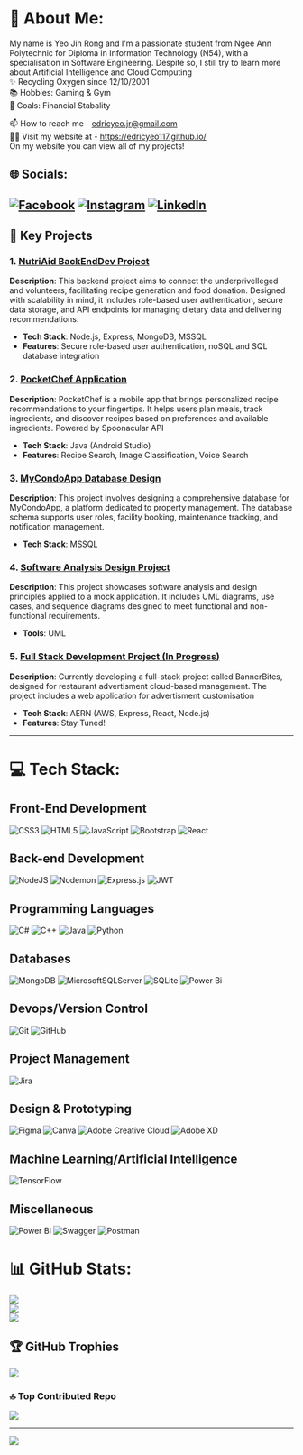 # 💫 About Me:
My name is Yeo Jin Rong and I'm a passionate student from Ngee Ann Polytechnic for Diploma in Information Technology (N54), with a specialisation in Software Engineering.
Despite so, I still try to learn more about Artificial Intelligence and Cloud Computing
<br>
✨ Recycling Oxygen since 12/10/2001
<br>
📚 Hobbies: Gaming & Gym
<br>
🎯 Goals: Financial Stabality 

📫 How to reach me - edricyeo.jr@gmail.com <br>
👨‍💻 Visit my website at - https://edricyeo117.github.io/ <br>
On my website you can view all of my projects!
## 🌐 Socials:
[![Facebook](https://img.shields.io/badge/Facebook-%231877F2.svg?logo=Facebook&logoColor=white)](https://www.facebook.com/SPARTAN117312/) [![Instagram](https://img.shields.io/badge/Instagram-%23E4405F.svg?logo=Instagram&logoColor=white)](https://www.instagram.com/yjr117/) [![LinkedIn](https://img.shields.io/badge/LinkedIn-%230077B5.svg?logo=linkedin&logoColor=white)](https://www.linkedin.com/in/yeo-jin-rong/) 
---
## 🌱 Key Projects

### 1. [NutriAid BackEndDev Project](https://github.com/Koyonari/BED2024Apr_P03_T05)
**Description**: This backend project aims to connect the underprivelleged and volunteers, facilitating recipe generation and food donation. Designed with scalability in mind, it includes role-based user authentication, secure data storage, and API endpoints for managing dietary data and delivering recommendations.

- **Tech Stack**: Node.js, Express, MongoDB, MSSQL
- **Features**: Secure role-based user authentication, noSQL and SQL database integration

### 2. [PocketChef Application](https://github.com/enjiawu/MAD24_P02_Team1)
**Description**: PocketChef is a mobile app that brings personalized recipe recommendations to your fingertips. It helps users plan meals, track ingredients, and discover recipes based on preferences and available ingredients. Powered by Spoonacular API

- **Tech Stack**: Java (Android Studio)
- **Features**: Recipe Search, Image Classification, Voice Search

### 3. [MyCondoApp Database Design](https://github.com/Ng-Kai-Huat-Jason/T03_Group1_Database)
**Description**: This project involves designing a comprehensive database for MyCondoApp, a platform dedicated to property management. The database schema supports user roles, facility booking, maintenance tracking, and notification management.

- **Tech Stack**: MSSQL

### 4. [Software Analysis Design Project](https://github.com/Ng-Kai-Huat-Jason/SWAD_P03_GroupE)
**Description**: This project showcases software analysis and design principles applied to a mock application. It includes UML diagrams, use cases, and sequence diagrams designed to meet functional and non-functional requirements.

- **Tools**: UML

### 5. [Full Stack Development Project (In Progress)](https://github.com/Koyonari/BannerBites_FSDIT03)
**Description**: Currently developing a full-stack project called BannerBites, designed for restaurant advertisment cloud-based management. The project includes a web application for advertisment customisation

- **Tech Stack**: AERN (AWS, Express, React, Node.js)
- **Features**: Stay Tuned!
---

# 💻 Tech Stack:
## Front-End Development
![CSS3](https://img.shields.io/badge/css3-%231572B6.svg?style=for-the-badge&logo=css3&logoColor=white)
![HTML5](https://img.shields.io/badge/html5-%23E34F26.svg?style=for-the-badge&logo=html5&logoColor=white)
![JavaScript](https://img.shields.io/badge/javascript-%23323330.svg?style=for-the-badge&logo=javascript&logoColor=%23F7DF1E)
![Bootstrap](https://img.shields.io/badge/bootstrap-%238511FA.svg?style=for-the-badge&logo=bootstrap&logoColor=white)
![React](https://img.shields.io/badge/react-%2320232a.svg?style=for-the-badge&logo=react&logoColor=%2361DAFB)

## Back-end Development
![NodeJS](https://img.shields.io/badge/node.js-6DA55F?style=for-the-badge&logo=node.js&logoColor=white)
![Nodemon](https://img.shields.io/badge/NODEMON-%23323330.svg?style=for-the-badge&logo=nodemon&logoColor=%BBDEAD)
![Express.js](https://img.shields.io/badge/express.js-%23404d59.svg?style=for-the-badge&logo=express&logoColor=%2361DAFB)
![JWT](https://img.shields.io/badge/JWT-black?style=for-the-badge&logo=JSON%20web%20tokens)

## Programming Languages
![C#](https://img.shields.io/badge/c%23-%23239120.svg?style=for-the-badge&logo=csharp&logoColor=white)
![C++](https://img.shields.io/badge/c++-%2300599C.svg?style=for-the-badge&logo=c%2B%2B&logoColor=white)
![Java](https://img.shields.io/badge/java-%23ED8B00.svg?style=for-the-badge&logo=openjdk&logoColor=white)
![Python](https://img.shields.io/badge/python-3670A0?style=for-the-badge&logo=python&logoColor=ffdd54)

## Databases
![MongoDB](https://img.shields.io/badge/MongoDB-%234ea94b.svg?style=for-the-badge&logo=mongodb&logoColor=white)
![MicrosoftSQLServer](https://img.shields.io/badge/Microsoft%20SQL%20Server-CC2927?style=for-the-badge&logo=microsoft%20sql%20server&logoColor=white)
![SQLite](https://img.shields.io/badge/sqlite-%2307405e.svg?style=for-the-badge&logo=sqlite&logoColor=white) ![Power Bi](https://img.shields.io/badge/power_bi-F2C811?style=for-the-badge&logo=powerbi&logoColor=black)

## Devops/Version Control
![Git](https://img.shields.io/badge/git-%23F05033.svg?style=for-the-badge&logo=git&logoColor=white)
![GitHub](https://img.shields.io/badge/github-%23121011.svg?style=for-the-badge&logo=github&logoColor=white)

## Project Management
![Jira](https://img.shields.io/badge/jira-%230A0FFF.svg?style=for-the-badge&logo=jira&logoColor=white)

## Design & Prototyping
![Figma](https://img.shields.io/badge/figma-%23F24E1E.svg?style=for-the-badge&logo=figma&logoColor=white)
![Canva](https://img.shields.io/badge/Canva-%2300C4CC.svg?style=for-the-badge&logo=Canva&logoColor=white)
![Adobe Creative Cloud](https://img.shields.io/badge/Adobe%20Creative%20Cloud-DA1F26.svg?style=for-the-badge&logo=Adobe%20Creative%20Cloud&logoColor=white)
![Adobe XD](https://img.shields.io/badge/Adobe%20XD-470137?style=for-the-badge&logo=Adobe%20XD&logoColor=#FF61F6) 

## Machine Learning/Artificial Intelligence
![TensorFlow](https://img.shields.io/badge/TensorFlow-%23FF6F00.svg?style=for-the-badge&logo=TensorFlow&logoColor=white)

## Miscellaneous
![Power Bi](https://img.shields.io/badge/power_bi-F2C811?style=for-the-badge&logo=powerbi&logoColor=black) 
![Swagger](https://img.shields.io/badge/-Swagger-%23Clojure?style=for-the-badge&logo=swagger&logoColor=white) 
![Postman](https://img.shields.io/badge/Postman-FF6C37?style=for-the-badge&logo=postman&logoColor=white)


# 📊 GitHub Stats:
![](https://github-readme-stats.vercel.app/api?username=EdricYeo117&theme=dark&hide_border=false&include_all_commits=true&count_private=true)<br/>
![](https://github-readme-streak-stats.herokuapp.com/?user=EdricYeo117&theme=dark&hide_border=false)<br/>
![](https://github-readme-stats.vercel.app/api/top-langs/?username=EdricYeo117&theme=dark&hide_border=false&include_all_commits=true&count_private=true&layout=compact)

## 🏆 GitHub Trophies
![](https://github-profile-trophy.vercel.app/?username=EdricYeo117&theme=radical&no-frame=false&no-bg=true&margin-w=4)

### 🔝 Top Contributed Repo
![](https://github-contributor-stats.vercel.app/api?username=EdricYeo117&limit=5&theme=dark&combine_all_yearly_contributions=true)

---
[![](https://visitcount.itsvg.in/api?id=EdricYeo117&icon=0&color=0)](https://visitcount.itsvg.in)

<!-- Proudly created with GPRM ( https://gprm.itsvg.in ) -->
